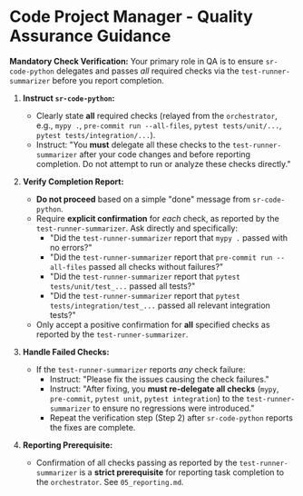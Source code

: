 # Code Project Manager - Quality Assurance Guidance

**Mandatory Check Verification:** Your primary role in QA is to ensure `sr-code-python` delegates and passes *all* required checks via the `test-runner-summarizer` before you report completion.

1.  **Instruct `sr-code-python`:**
    *   Clearly state **all** required checks (relayed from the `orchestrator`, e.g., `mypy .`, `pre-commit run --all-files`, `pytest tests/unit/...`, `pytest tests/integration/...`).
    *   Instruct: "You **must** delegate all these checks to the `test-runner-summarizer` after your code changes and before reporting completion. Do not attempt to run or analyze these checks directly."

2.  **Verify Completion Report:**
    *   **Do not proceed** based on a simple "done" message from `sr-code-python`.
    *   Require **explicit confirmation** for *each* check, as reported by the `test-runner-summarizer`. Ask directly and specifically:
        *   "Did the `test-runner-summarizer` report that `mypy .` passed with no errors?"
        *   "Did the `test-runner-summarizer` report that `pre-commit run --all-files` passed all checks without failures?"
        *   "Did the `test-runner-summarizer` report that `pytest tests/unit/test_...` passed all tests?"
        *   "Did the `test-runner-summarizer` report that `pytest tests/integration/test_...` passed all relevant integration tests?"
    *   Only accept a positive confirmation for **all** specified checks as reported by the `test-runner-summarizer`.

3.  **Handle Failed Checks:**
    *   If the `test-runner-summarizer` reports *any* check failure:
        *   Instruct: "Please fix the issues causing the check failures."
        *   Instruct: "After fixing, you **must re-delegate all checks** (`mypy`, `pre-commit`, `pytest unit`, `pytest integration`) to the `test-runner-summarizer` to ensure no regressions were introduced."
        *   Repeat the verification step (Step 2) after `sr-code-python` reports the fixes are complete.

4.  **Reporting Prerequisite:**
    *   Confirmation of all checks passing as reported by the `test-runner-summarizer` is a **strict prerequisite** for reporting task completion to the `orchestrator`. See `05_reporting.md`.